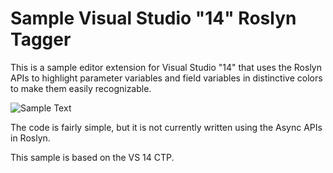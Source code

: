 # Sample Visual Studio "14" Roslyn Tagger

This is a sample editor extension for Visual Studio "14" that uses the 
Roslyn APIs to highlight parameter variables and field variables in distinctive
colors to make them easily recognizable.

![Sample Text](http://winterdom.com/wp-content/uploads/2014/11/RoslynColorizer.png)

The code is fairly simple, but it is not currently written using the
Async APIs in Roslyn.

This sample is based on the VS 14 CTP.
